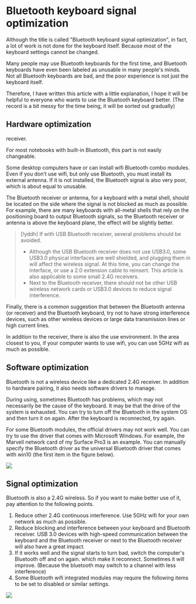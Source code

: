 # Bluetooth keyboard signal optimization

Although the title is called "Bluetooth keyboard signal optimization", in fact, a lot of work is not done for the keyboard itself. Because most of the keyboard settings cannot be changed.

Many people may use Bluetooth keyboards for the first time, and Bluetooth keyboards have even been labeled as unusable in many people's minds. Not all Bluetooth keyboards are bad, and the poor experience is not just the keyboard itself.

Therefore, I have written this article with a little explanation, I hope it will be helpful to everyone who wants to use the Bluetooth keyboard better. (The record is a bit messy for the time being, it will be sorted out gradually)


## Hardware optimization

receiver.

For most notebooks with built-in Bluetooth, this part is not easily changeable.

Some desktop computers have or can install wifi Bluetooth combo modules. Even if you don’t use wifi, but only use Bluetooth, you must install its external antenna. If it is not installed, the Bluetooth signal is also very poor, which is about equal to unusable.

The Bluetooth receiver or antenna, for a keyboard with a metal shell, should be located on the side where the signal is not blocked as much as possible. For example, there are many keyboards with all-metal shells that rely on the positioning board to output Bluetooth signals, so the Bluetooth receiver or antenna is above the keyboard plane, the effect will be slightly better.

> [!yddh] If with USB Bluetooth receiver, several problems should be avoided.
> - Although the USB Bluetooth receiver does not use USB3.0, some USB3.0 physical interfaces are well shielded, and plugging them in will affect the wireless signal. At this time, you can change the interface, or use a 2.0 extension cable to reinsert. This article is also applicable to some small 2.4G receivers.
> - Next to the Bluetooth receiver, there should not be other USB wireless network cards or USB3.0 devices to reduce signal interference.

Finally, there is a common suggestion that between the Bluetooth antenna (or receiver) and the Bluetooth keyboard, try not to have strong interference devices, such as other wireless devices or large data transmission lines or high current lines.

In addition to the receiver, there is also the use environment. In the area closest to you, if your computer wants to use wifi, you can use 5GHz wifi as much as possible.


## Software optimization

Bluetooth is not a wireless device like a dedicated 2.4G receiver. In addition to hardware pairing, it also needs software drivers to manage.

During using, sometimes Bluetooth has problems, which may not necessarily be the cause of the keyboard. It may be that the drive of the system is exhausted. You can try to turn off the Bluetooth in the system OS and then turn it on again. After the keyboard is reconnected, try again.

For some Bluetooth modules, the official drivers may not work well. You can try to use the driver that comes with Microsoft Windows. For example, the Marvell network card of my Surface Pro3 is an example. You can manually specify the Bluetooth driver as the universal Bluetooth driver that comes with win10 (the first item in the figure below).

![](assets/marvellbluetooth.png?70%)


## Signal optimization

Bluetooth is also a 2.4G wireless. So if you want to make better use of it, pay attention to the following points.
  1. Reduce other 2.4G continuous interference. Use 5GHz wifi for your own network as much as possible.
  2. Reduce blocking and interference between your keyboard and Bluetooth receiver. USB 3.0 devices with high-speed communication between the keyboard and the Bluetooth receiver or next to the Bluetooth receiver will also have a great impact.
  3. If it works well and the signal starts to turn bad, switch the computer's Bluetooth off and on again. which make it reconnect. Sometimes it will improve. (Because the bluetooth may switch to a channel with less interference)
  4. Some Bluetooth wifi integrated modules may require the following items to be set to disabled or similar settings.

![](assets/ble_series_01.png?50%)

